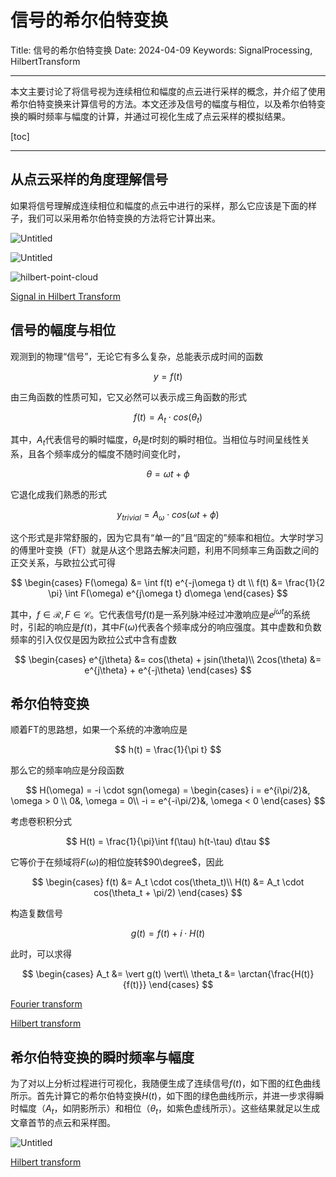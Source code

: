 # 信号的希尔伯特变换

Title: 信号的希尔伯特变换
Date: 2024-04-09
Keywords: SignalProcessing, HilbertTransform

---

本文主要讨论了将信号视为连续相位和幅度的点云进行采样的概念，并介绍了使用希尔伯特变换来计算信号的方法。本文还涉及信号的幅度与相位，以及希尔伯特变换的瞬时频率与幅度的计算，并通过可视化生成了点云采样的模拟结果。

[toc]

---

## 从点云采样的角度理解信号

如果将信号理解成连续相位和幅度的点云中进行的采样，那么它应该是下面的样子，我们可以采用希尔伯特变换的方法将它计算出来。

![Untitled](%E4%BF%A1%E5%8F%B7%E7%9A%84%E5%B8%8C%E5%B0%94%E4%BC%AF%E7%89%B9%E5%8F%98%E6%8D%A2%20de2fc95a43b04b10b314d3b46633b484/Untitled.png)

![Untitled](%E4%BF%A1%E5%8F%B7%E7%9A%84%E5%B8%8C%E5%B0%94%E4%BC%AF%E7%89%B9%E5%8F%98%E6%8D%A2%20de2fc95a43b04b10b314d3b46633b484/Untitled%201.png)

![hilbert-point-cloud](%E4%BF%A1%E5%8F%B7%E7%9A%84%E5%B8%8C%E5%B0%94%E4%BC%AF%E7%89%B9%E5%8F%98%E6%8D%A2%20de2fc95a43b04b10b314d3b46633b484/hilbert-point-cloud.gif)

[Signal in Hilbert Transform](https://observablehq.com/@listenzcc/signal-in-hilbert-transform)

## 信号的幅度与相位

观测到的物理“信号”，无论它有多么复杂，总能表示成时间的函数

$$
y=f(t)
$$

由三角函数的性质可知，它又必然可以表示成三角函数的形式

$$
f(t) = A_t \cdot cos(\theta_t)
$$

其中，$A_t$代表信号的瞬时幅度，$\theta_t$是$t$时刻的瞬时相位。当相位与时间呈线性关系，且各个频率成分的幅度不随时间变化时，

$$
\theta = \omega t + \phi
$$

它退化成我们熟悉的形式

$$
y_{trivial} = A_\omega \cdot cos(\omega t + \phi)
$$

这个形式是非常舒服的，因为它具有“单一的”且“固定的”频率和相位。大学时学习的傅里叶变换（FT）就是从这个思路去解决问题，利用不同频率三角函数之间的正交关系，与欧拉公式可得

$$
\begin{cases}
F(\omega) &= \int f(t) e^{-j\omega t} dt \\
f(t) &= \frac{1}{2 \pi} \int F(\omega) e^{j\omega t} d\omega
\end{cases}
$$

其中，$f \in \mathcal{R}, F \in \mathcal{C}$。它代表信号$f(t)$是一系列脉冲经过冲激响应是$e^{j\omega t}$的系统时，引起的响应是$f(t)$，其中$F(\omega)$代表各个频率成分的响应强度。其中虚数和负数频率的引入仅仅是因为欧拉公式中含有虚数

$$
\begin{cases}
e^{j\theta} &= cos(\theta) + jsin(\theta)\\
2cos(\theta) &= e^{j\theta} + e^{-j\theta}
\end{cases}
$$

## 希尔伯特变换

顺着FT的思路想，如果一个系统的冲激响应是

$$
h(t) = \frac{1}{\pi t}
$$

那么它的频率响应是分段函数

$$
H(\omega) = -i \cdot sgn(\omega) = \begin{cases}
i = e^{i\pi/2}&, \omega > 0 \\
0&, \omega = 0\\
-i = e^{-i\pi/2}&, \omega < 0
\end{cases}
$$

考虑卷积积分式

$$
H(t) = \frac{1}{\pi}\int f(\tau) h(t-\tau) d\tau
$$

它等价于在频域将$F(\omega)$的相位旋转$90\degree$，因此

$$
\begin{cases}
f(t) &= A_t \cdot cos(\theta_t)\\
H(t) &= A_t \cdot cos(\theta_t + \pi/2)
\end{cases}
$$

构造复数信号

$$
g(t) = f(t) + i \cdot H(t)
$$

此时，可以求得

$$
\begin{cases}
A_t &= \vert g(t) \vert\\
\theta_t &= \arctan{\frac{H(t)}{f(t)}}
\end{cases}
$$

[Fourier transform](https://en.wikipedia.org/wiki/Fourier_transform)

[Hilbert transform](https://en.wikipedia.org/wiki/Hilbert_transform)

## 希尔伯特变换的瞬时频率与幅度

为了对以上分析过程进行可视化，我随便生成了连续信号$f(t)$，如下图的红色曲线所示。首先计算它的希尔伯特变换$H(t)$，如下图的绿色曲线所示，并进一步求得瞬时幅度（$A_t$，如阴影所示）和相位（$\theta_t$，如紫色虚线所示）。这些结果就足以生成文章首节的点云和采样图。

![Untitled](%E4%BF%A1%E5%8F%B7%E7%9A%84%E5%B8%8C%E5%B0%94%E4%BC%AF%E7%89%B9%E5%8F%98%E6%8D%A2%20de2fc95a43b04b10b314d3b46633b484/Untitled%202.png)

[Hilbert transform](https://observablehq.com/@listenzcc/hilbert-transform)